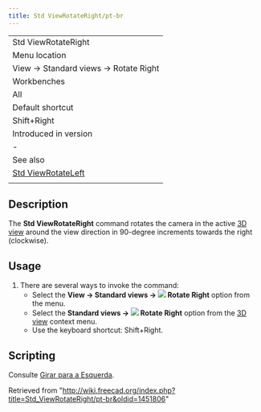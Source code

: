 ```yaml
---
title: Std ViewRotateRight/pt-br
---
```

|  |
| --- |
| Std ViewRotateRight |
| Menu location |
| View → Standard views → Rotate Right |
| Workbenches |
| All |
| Default shortcut |
| Shift+Right |
| Introduced in version |
| - |
| See also |
| [Std ViewRotateLeft](/Std_ViewRotateLeft "Std ViewRotateLeft") |
|  |

## Description

The **Std ViewRotateRight** command rotates the camera in the active [3D view](/3D_view "3D view") around the view direction in 90-degree increments towards the right (clockwise).

## Usage

1. There are several ways to invoke the command:
   * Select the **View → Standard views → ![](/images/Std_ViewRotateRight.svg) Rotate Right** option from the menu.
   * Select the **Standard views → ![](/images/Std_ViewRotateRight.svg) Rotate Right** option from the [3D view](/3D_view "3D view") context menu.
   * Use the keyboard shortcut: Shift+Right.

## Scripting

Consulte [Girar para a Esquerda](/Std_ViewRotateLeft/pt-br#Scripting "Std ViewRotateLeft/pt-br").

Retrieved from "<http://wiki.freecad.org/index.php?title=Std_ViewRotateRight/pt-br&oldid=1451806>"